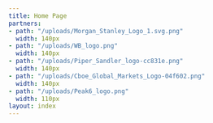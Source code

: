 ```yaml
---
title: Home Page
partners:
- path: "/uploads/Morgan_Stanley_Logo_1.svg.png"
  width: 140px
- path: "/uploads/WB_logo.png"
  width: 140px
- path: "/uploads/Piper_Sandler_logo-cc831e.png"
  width: 140px
- path: "/uploads/Cboe_Global_Markets_Logo-04f602.png"
  width: 140px
- path: "/uploads/Peak6_logo.png"
  width: 110px
layout: index
---
```


